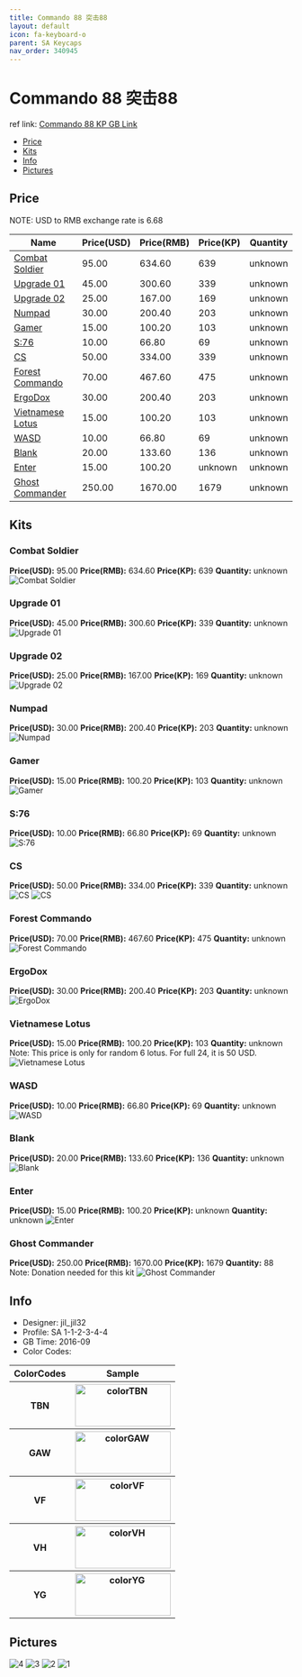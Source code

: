 ```yaml
---
title: Commando 88 突击88
layout: default
icon: fa-keyboard-o
parent: SA Keycaps
nav_order: 340945
---
```


# Commando 88 突击88

ref link: [Commando 88 KP GB Link](https://geekhack.org/index.php?topic=84601.0)

* [Price](#price)
* [Kits](#kits)
* [Info](#info)
* [Pictures](#pictures)


## Price  
NOTE: USD to RMB exchange rate is 6.68

| Name          | Price(USD)    |  Price(RMB) |  Price(KP) | Quantity |
| ------------- | ------------- |  ---------- |  --------- | -------- |
|[Combat Soldier](#combat-soldier)|95.00|634.60|639|unknown|
|[Upgrade 01](#upgrade-01)|45.00|300.60|339|unknown|
|[Upgrade 02](#upgrade-02)|25.00|167.00|169|unknown|
|[Numpad](#numpad)|30.00|200.40|203|unknown|
|[Gamer](#gamer)|15.00|100.20|103|unknown|
|[S:76](#s76)|10.00|66.80|69|unknown|
|[CS](#cs)|50.00|334.00|339|unknown|
|[Forest Commando](#forest-commando)|70.00|467.60|475|unknown|
|[ErgoDox](#ergodox)|30.00|200.40|203|unknown|
|[Vietnamese Lotus](#vietnamese-lotus)|15.00|100.20|103|unknown|
|[WASD](#wasd)|10.00|66.80|69|unknown|
|[Blank](#blank)|20.00|133.60|136|unknown|
|[Enter](#enter)|15.00|100.20|unknown|unknown|
|[Ghost Commander](#ghost-commander)|250.00|1670.00|1679|unknown|


## Kits
### Combat Soldier
**Price(USD):** 95.00    **Price(RMB):** 634.60    **Price(KP):** 639    **Quantity:** unknown
<img src="{{ 'assets/images/sa-keycaps/commando88/kits_pics/combat-soldier.png' | relative_url }}" alt="Combat Soldier" class="image featured">

### Upgrade 01
**Price(USD):** 45.00    **Price(RMB):** 300.60    **Price(KP):** 339    **Quantity:** unknown
<img src="{{ 'assets/images/sa-keycaps/commando88/kits_pics/upgrade-01.png' | relative_url }}" alt="Upgrade 01" class="image featured">

### Upgrade 02
**Price(USD):** 25.00    **Price(RMB):** 167.00    **Price(KP):** 169    **Quantity:** unknown
<img src="{{ 'assets/images/sa-keycaps/commando88/kits_pics/upgrade-02.png' | relative_url }}" alt="Upgrade 02" class="image featured">

### Numpad
**Price(USD):** 30.00    **Price(RMB):** 200.40    **Price(KP):** 203    **Quantity:** unknown
<img src="{{ 'assets/images/sa-keycaps/commando88/kits_pics/numpad.png' | relative_url }}" alt="Numpad" class="image featured">

### Gamer
**Price(USD):** 15.00    **Price(RMB):** 100.20    **Price(KP):** 103    **Quantity:** unknown
<img src="{{ 'assets/images/sa-keycaps/commando88/kits_pics/gamer.png' | relative_url }}" alt="Gamer" class="image featured">

### S:76
**Price(USD):** 10.00    **Price(RMB):** 66.80    **Price(KP):** 69    **Quantity:** unknown  
<img src="{{ 'assets/images/sa-keycaps/commando88/kits_pics/s-76.png' | relative_url }}" alt="S:76" class="image featured">

### CS
**Price(USD):** 50.00    **Price(RMB):** 334.00    **Price(KP):** 339    **Quantity:** unknown
<img src="{{ 'assets/images/sa-keycaps/commando88/kits_pics/cs.png' | relative_url }}" alt="CS" class="image featured">
<img src="{{ 'assets/images/sa-keycaps/commando88/kits_pics/cs-extras.png' | relative_url }}" alt="CS" class="image featured">

### Forest Commando
**Price(USD):** 70.00    **Price(RMB):** 467.60    **Price(KP):** 475    **Quantity:** unknown
<img src="{{ 'assets/images/sa-keycaps/commando88/kits_pics/forest-commando.png' | relative_url }}" alt="Forest Commando" class="image featured">

### ErgoDox
**Price(USD):** 30.00    **Price(RMB):** 200.40    **Price(KP):** 203    **Quantity:** unknown
<img src="{{ 'assets/images/sa-keycaps/commando88/kits_pics/ergodox.png' | relative_url }}" alt="ErgoDox" class="image featured">

### Vietnamese Lotus
**Price(USD):** 15.00    **Price(RMB):** 100.20    **Price(KP):** 103    **Quantity:** unknown  
Note: This price is only for random 6 lotus. For full 24, it is 50 USD. 
<img src="{{ 'assets/images/sa-keycaps/commando88/kits_pics/vietnamese-lotus.png' | relative_url }}" alt="Vietnamese Lotus" class="image featured">

### WASD
**Price(USD):** 10.00    **Price(RMB):** 66.80    **Price(KP):** 69    **Quantity:** unknown
<img src="{{ 'assets/images/sa-keycaps/commando88/kits_pics/wasd.png' | relative_url }}" alt="WASD" class="image featured">

### Blank
**Price(USD):** 20.00    **Price(RMB):** 133.60    **Price(KP):** 136    **Quantity:** unknown
<img src="{{ 'assets/images/sa-keycaps/commando88/kits_pics/blank.png' | relative_url }}" alt="Blank" class="image featured">

### Enter
**Price(USD):** 15.00    **Price(RMB):** 100.20    **Price(KP):** unknown    **Quantity:** unknown
<img src="{{ 'assets/images/sa-keycaps/commando88/kits_pics/enter.png' | relative_url }}" alt="Enter" class="image featured">

### Ghost Commander
**Price(USD):** 250.00    **Price(RMB):** 1670.00    **Price(KP):** 1679    **Quantity:** 88    
Note: Donation needed for this kit
<img src="{{ 'assets/images/sa-keycaps/commando88/kits_pics/ghost-commander.png' | relative_url }}" alt="Ghost Commander" class="image featured">


## Info
* Designer: jil_jil32
* Profile: SA 1-1-2-3-4-4
* GB Time: 2016-09
* Color Codes:  
<table style="width:100%">
  <tr>
    <th>ColorCodes</th>
    <th>Sample</th>
  </tr>
  <tr>
    <th>TBN</th>
    <th><img src="{{ 'assets/images/sa-keycaps/SP_ColorCodes/abs/SP_Abs_ColorCodes_TBN.png' | relative_url }}" alt="colorTBN" height="75" width="170"></th>
  </tr>
  <tr>
    <th>GAW</th>
    <th><img src="{{ 'assets/images/sa-keycaps/SP_ColorCodes/abs/SP_Abs_ColorCodes_GAW.png' | relative_url }}" alt="colorGAW" height="75" width="170"></th>
  </tr>
  <tr>
    <th>VF</th>
    <th><img src="{{ 'assets/images/sa-keycaps/SP_ColorCodes/abs/SP_Abs_ColorCodes_VF.png' | relative_url }}" alt="colorVF" height="75" width="170"></th>
  </tr>
  <tr>
    <th>VH</th>
    <th><img src="{{ 'assets/images/sa-keycaps/SP_ColorCodes/abs/SP_Abs_ColorCodes_VH.png' | relative_url }}" alt="colorVH" height="75" width="170"></th>
  </tr>
  <tr>
    <th>YG</th>
    <th><img src="{{ 'assets/images/sa-keycaps/SP_ColorCodes/abs/SP_Abs_ColorCodes_YG.png' | relative_url }}" alt="colorYG" height="75" width="170"></th>
  </tr>
</table>


## Pictures
<img src="{{ 'assets/images/sa-keycaps/commando88/rendering_pics/4.jpg' | relative_url }}" alt="4" class="image featured">
<img src="{{ 'assets/images/sa-keycaps/commando88/rendering_pics/3.jpg' | relative_url }}" alt="3" class="image featured">
<img src="{{ 'assets/images/sa-keycaps/commando88/rendering_pics/2.jpg' | relative_url }}" alt="2" class="image featured">
<img src="{{ 'assets/images/sa-keycaps/commando88/rendering_pics/1.jpg' | relative_url }}" alt="1" class="image featured">

